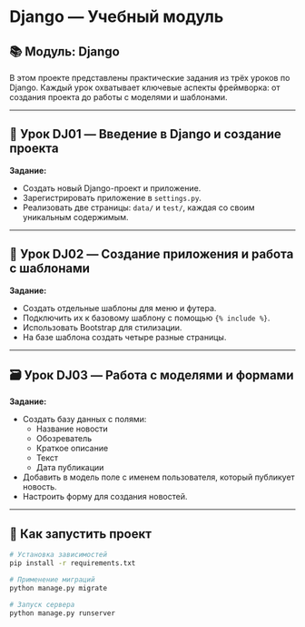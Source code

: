 # Django — Учебный модуль

## 📚 Модуль: Django

В этом проекте представлены практические задания из трёх уроков по Django. Каждый урок охватывает ключевые аспекты фреймворка: от создания проекта до работы с моделями и шаблонами.

---

## 🧩 Урок DJ01 — Введение в Django и создание проекта

**Задание:**

- Создать новый Django-проект и приложение.
- Зарегистрировать приложение в `settings.py`.
- Реализовать две страницы: `data/` и `test/`, каждая со своим уникальным содержимым.

---

## 🧱 Урок DJ02 — Создание приложения и работа с шаблонами

**Задание:**

- Создать отдельные шаблоны для меню и футера.
- Подключить их к базовому шаблону с помощью `{% include %}`.
- Использовать Bootstrap для стилизации.
- На базе шаблона создать четыре разные страницы.

---

## 🗃️ Урок DJ03 — Работа с моделями и формами

**Задание:**

- Создать базу данных с полями:
  - Название новости
  - Обозреватель
  - Краткое описание
  - Текст
  - Дата публикации
- Добавить в модель поле с именем пользователя, который публикует новость.
- Настроить форму для создания новостей.

---

## 🚀 Как запустить проект

```bash
# Установка зависимостей
pip install -r requirements.txt

# Применение миграций
python manage.py migrate

# Запуск сервера
python manage.py runserver
